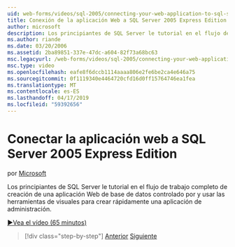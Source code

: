 ```yaml
---
uid: web-forms/videos/sql-2005/connecting-your-web-application-to-sql-server-2005-express-edition
title: Conexión de la aplicación Web a SQL Server 2005 Express Edition | Microsoft Docs
author: microsoft
description: Los principiantes de SQL Server le tutorial en el flujo de trabajo completo de creación de una aplicación Web de base de datos controlado por y usar las herramientas de visuales para crear rápidamente un administrat...
ms.author: riande
ms.date: 03/20/2006
ms.assetid: 2ba89851-337e-47dc-a604-82f73a68bc63
msc.legacyurl: /web-forms/videos/sql-2005/connecting-your-web-application-to-sql-server-2005-express-edition
msc.type: video
ms.openlocfilehash: eafe8f6dccb1114aaaa806e2fe6be2ca4e646a75
ms.sourcegitcommit: 0f1119340e4464720cfd16d0ff15764746ea1fea
ms.translationtype: MT
ms.contentlocale: es-ES
ms.lasthandoff: 04/17/2019
ms.locfileid: "59392656"
---
```

# <a name="connecting-your-web-application-to-sql-server-2005-express-edition"></a>Conectar la aplicación web a SQL Server 2005 Express Edition

por [Microsoft](https://github.com/microsoft)

Los principiantes de SQL Server le tutorial en el flujo de trabajo completo de creación de una aplicación Web de base de datos controlado por y usar las herramientas de visuales para crear rápidamente una aplicación de administración.

[&#9654;Vea el vídeo (65 minutos)](https://channel9.msdn.com/Blogs/ASP-NET-Site-Videos/connecting-your-web-application-to-sql-server-2005-express-edition)

> [!div class="step-by-step"]
> [Anterior](understanding-security-and-network-connectivity.md)
> [Siguiente](using-sql-server-management-studio.md)
